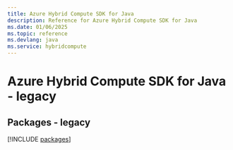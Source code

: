 ```yaml
---
title: Azure Hybrid Compute SDK for Java
description: Reference for Azure Hybrid Compute SDK for Java
ms.date: 01/06/2025
ms.topic: reference
ms.devlang: java
ms.service: hybridcompute
---
```

# Azure Hybrid Compute SDK for Java - legacy
## Packages - legacy
[!INCLUDE [packages](hybrid-compute-index.md)]